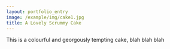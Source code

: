 ```yaml
---
layout: portfolio_entry
image: /example/img/cake1.jpg
title: A Lovely Scrummy Cake
---
```

This is a colourful and georgously tempting cake, blah blah blah